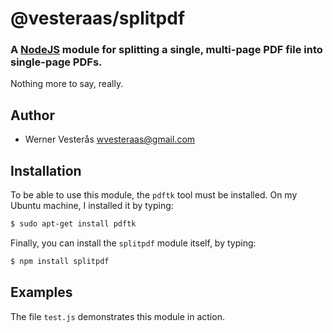 @vesteraas/splitpdf
===================

### A [NodeJS](http://nodejs.org) module for splitting a single, multi-page PDF file into single-page PDFs.

Nothing more to say, really.

## Author
  - Werner Vesterås <wvesteraas@gmail.com>

## Installation

To be able to use this module, the `pdftk` tool must be installed.  On my Ubuntu machine, I installed it by typing:

```bash
$ sudo apt-get install pdftk
```

Finally, you can install the `splitpdf` module itself, by typing:

```bash
$ npm install splitpdf
```

## Examples

The file `test.js` demonstrates this module in action.
